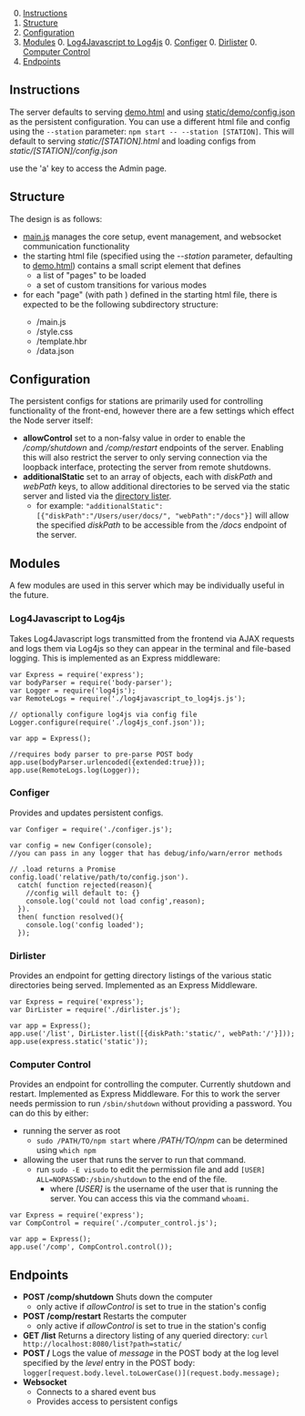 0. [Instructions](#instructions)
0. [Structure](#structure)
0. [Configuration](#configuration)
0. [Modules](#modules)
   0. [Log4Javascript to Log4js](#log4javascript-to-log4js)
   0. [Configer](#configer)
   0. [Dirlister](#dirlister)
   0. [Computer Control](#computer-control)
0. [Endpoints](#endpoints)

## Instructions

The server defaults to serving [demo.html](static/demo.html) and using [static/demo/config.json]() as the persistent configuration. You can use a different html file and config using the `--station` parameter: `npm start -- --station [STATION]`. This will default to serving _static/[STATION].html_ and loading configs from _static/[STATION]/config.json_

use the 'a' key to access the Admin page.

## Structure
The design is as follows:

* [main.js](static/js/main.js) manages the core setup, event management, and websocket communication functionality
* the starting html file (specified using the _--station_ parameter, defaulting to [demo.html](static/demo.html)) contains a small script element that defines 
  - a list of "pages" to be loaded
  - a set of custom transitions for various modes
* for each "page" (with path <PagePath>) defined in the starting html file, there is expected to be the following subdirectory structure:
  - <PagePath>/main.js
  - <PagePath>/style.css
  - <PagePath>/template.hbr
  - <PagePath>/data.json

## Configuration

The persistent configs for stations are primarily used for controlling
functionality of the front-end, however there are a few settings which
effect the Node server itself:

* **allowControl** set to a non-falsy value in order to enable 
the _/comp/shutdown_ and _/comp/restart_ endpoints of the server. Enabling this will also
restrict the server to only serving connection via the loopback interface,
protecting the server from remote shutdowns.
* **additionalStatic** set to an array of objects, each with _diskPath_ 
and _webPath_ keys, to allow additional directories to be served via the
static server and listed via the [directory lister](#dirlister).
  - for example: `"additionalStatic":[{"diskPath":"/Users/user/docs/",
"webPath":"/docs"}]` will allow the specified _diskPath_ to be accessible from 
the _/docs_ endpoint of the server.

## Modules

A few modules are used in this server which may be individually useful 
in the future.

### Log4Javascript to Log4js

Takes Log4Javascript logs transmitted from the frontend via AJAX requests
and logs them via Log4js so they can appear 
in the terminal and file-based logging. 
This is implemented as an Express middleware:

```
var Express = require('express');
var bodyParser = require('body-parser');
var Logger = require('log4js');
var RemoteLogs = require('./log4javascript_to_log4js.js');

// optionally configure log4js via config file
Logger.configure(require('./log4js_conf.json'));

var app = Express();

//requires body parser to pre-parse POST body
app.use(bodyParser.urlencoded({extended:true}));
app.use(RemoteLogs.log(Logger));
```

### Configer

Provides and updates persistent configs. 

```
var Configer = require('./configer.js');

var config = new Configer(console);
//you can pass in any logger that has debug/info/warn/error methods

// .load returns a Promise
config.load('relative/path/to/config.json').
  catch( function rejected(reason){
    //config will default to: {}
    console.log('could not load config',reason);
  }).
  then( function resolved(){
    console.log('config loaded');
  });
```

### Dirlister

Provides an endpoint for getting directory listings of the various 
static directories being served. Implemented as an Express Middleware.

```
var Express = require('express');
var DirLister = require('./dirlister.js');

var app = Express();
app.use('/list', DirLister.list([{diskPath:'static/', webPath:'/'}]));
app.use(express.static('static'));
```

### Computer Control

Provides an endpoint for controlling the computer.
Currently shutdown and restart. Implemented as Express Middleware.
For this to work the server needs permission to run `/sbin/shutdown` 
without providing a password. You can do this by either:

* running the server as root
  - `sudo /PATH/TO/npm start` where _/PATH/TO/npm_ can be determined using `which npm` 
* allowing the user that runs the server to run that command.
  - run `sudo -E visudo` to edit the permission file and add `[USER] ALL=NOPASSWD:/sbin/shutdown` to the end of the file.
    * where _[USER]_ is the username of the user that is running the server. 
You can access this via the command `whoami`.

```
var Express = require('express');
var CompControl = require('./computer_control.js');

var app = Express();
app.use('/comp', CompControl.control());
```

## Endpoints

* **POST /comp/shutdown** Shuts down the computer
  - only active if _allowControl_ is set to true in the station&apos;s config
* **POST /comp/restart** Restarts the computer
  - only active if _allowControl_ is set to true in the station&apos;s config
* **GET /list** Returns a directory listing of any queried directory:
`curl http://localhost:8080/list?path=static/`
* **POST /** Logs the value of _message_ in the POST body
at the log level specified by the _level_ entry in the POST body:
`logger[request.body.level.toLowerCase()](request.body.message);`
* **Websocket**
  - Connects to a shared event bus
  - Provides access to persistent configs

